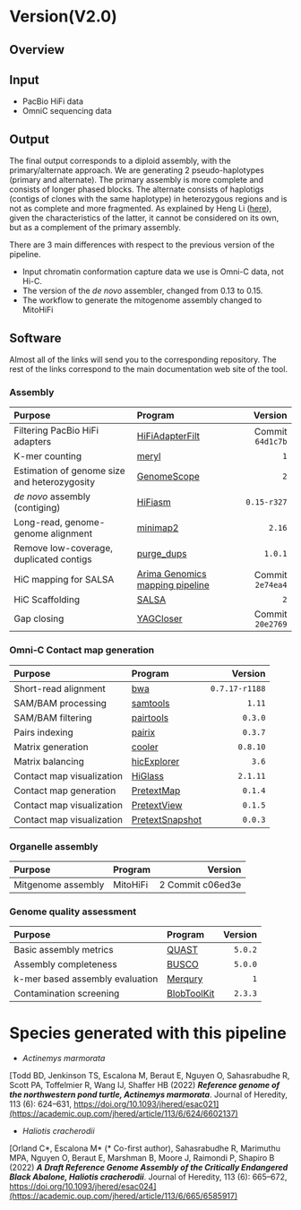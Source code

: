 # Version(V2.0)

## Overview

## Input
- PacBio HiFi data
- OmniC sequencing data

## Output

The final output corresponds to a diploid assembly, with the primary/alternate approach. 
We are generating 2 pseudo-haplotypes (primary and alternate). The primary assembly is more complete and consists of longer phased blocks. The alternate consists of haplotigs 
(contigs of clones with the same haplotype) in heterozygous regions and is not as complete and more fragmented.
As explained by Heng Li ([here](https://lh3.github.io/2021/04/17/concepts-in-phased-assemblies)), given the characteristics of the latter, it cannot be considered on its own, but as a complement of the primary 
assembly.

There are 3 main differences with respect to the previous version of the pipeline. 
- Input chromatin conformation capture data we use is Omni-C data, not Hi-C.
- The version of the *de novo* assembler, changed from 0.13 to 0.15.
- The workflow to generate the mitogenome assembly changed to MitoHiFi

## Software

Almost all of the links will send you to the corresponding repository. 
The rest of the links correspond to the main documentation web site of the tool.

### Assembly

| Purpose | Program | Version | 
|:-------|:---------|--------:|
| Filtering PacBio HiFi adapters |  [HiFiAdapterFilt](https://github.com/sheinasim/HiFiAdapterFilt) | Commit `64d1c7b` | 
| K-mer counting |  [meryl](https://github.com/marbl/meryl) | `1` | 
| Estimation of genome size and heterozygosity |  [GenomeScope](https://github.com/tbenavi1/genomescope2.0) | `2` |
| *de novo* assembly (contiging) |  [HiFiasm](https://github.com/chhylp123/hifiasm) |   `0.15-r327` |
| Long-read, genome-genome alignment |  [minimap2](https://github.com/lh3/minimap2) |  `2.16` | 
| Remove low-coverage, duplicated contigs | [purge_dups](https://github.com/dfguan/purge_dups) | `1.0.1` |
| HiC mapping for SALSA |  [Arima Genomics mapping pipeline](https://github.com/ArimaGenomics/mapping_pipeline) |  Commit `2e74ea4` | 
| HiC Scaffolding | [SALSA](https://github.com/marbl/SALSA) | `2` | 
| Gap closing |  [YAGCloser](https://github.com/merlyescalona/yagcloser) | Commit `20e2769` | 

### Omni-C Contact map generation

| Purpose | Program | Version | 
|:-------|:---------|--------:|
| Short-read alignment  | [bwa](https://github.com/lh3/bwa) | `0.7.17-r1188` |
| SAM/BAM processing |  [samtools](https://github.com/samtools/samtools) |  `1.11` | 
| SAM/BAM filtering | [pairtools](https://github.com/open2c/pairtools) | `0.3.0` | 
| Pairs indexing | [pairix](https://github.com/4dn-dcic/pairix) | `0.3.7` | 
| Matrix generation | [cooler](https://github.com/open2c/cooler) | `0.8.10` | 
| Matrix balancing | [hicExplorer](https://github.com/deeptools/HiCExplorer) | `3.6` | 
| Contact map visualization | [HiGlass](http://higlass.io/) | `2.1.11` | 
| Contact map generation | [PretextMap](https://github.com/wtsi-hpag/PretextMap) | `0.1.4` | 
| Contact map visualization | [PretextView](https://github.com/wtsi-hpag/PretextView) | `0.1.5` | 
| Contact map visualization | [PretextSnapshot](https://github.com/wtsi-hpag/PretextSnapshot) | `0.0.3` | 

### Organelle assembly

| Purpose | Program | Version | 
|:-------|:---------|--------:|
| Mitgenome assembly | MitoHiFi |  2 Commit c06ed3e  | 

### Genome quality assessment

| Purpose | Program | Version | 
|:-------|:---------|--------:|
| Basic assembly metrics | [QUAST](https://github.com/ablab/quast) | `5.0.2` | 
| Assembly completeness | [BUSCO](https://busco.ezlab.org/) | `5.0.0` |
| k-mer based assembly evaluation | [Merqury](https://github.com/marbl/merqury) |  `1` | 
| Contamination screening | [BlobToolKit](https://github.com/blobtoolkit/blobtools2) | `2.3.3` |


# Species generated with this pipeline

- *Actinemys marmorata*

[Todd BD, Jenkinson TS, Escalona M, Beraut E, Nguyen O, Sahasrabudhe R, Scott PA, Toffelmier R, Wang IJ, Shaffer HB (2022) ***Reference genome of the northwestern pond turtle, Actinemys marmorata***. Journal of Heredity, 113 (6): 624–631, https://doi.org/10.1093/jhered/esac021](https://academic.oup.com/jhered/article/113/6/624/6602137)

- *Haliotis cracherodii*

[Orland C*, Escalona M* (* Co-first author), Sahasrabudhe R, Marimuthu MPA, Nguyen O, Beraut E, Marshman B, Moore J, Raimondi P, Shapiro B (2022) ***A Draft Reference Genome Assembly of the Critically Endangered Black Abalone, Haliotis cracherodii***. Journal of Heredity, 113 (6): 665–672, https://doi.org/10.1093/jhered/esac024](https://academic.oup.com/jhered/article/113/6/665/6585917)
